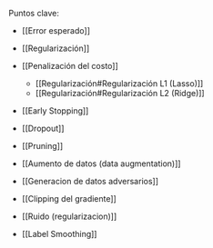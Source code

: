 Puntos clave:
- [[Error esperado]]
- [[Regularización]]

- [[Penalización del costo]]
	- [[Regularización#Regularización L1 (Lasso)]]
	- [[Regularización#Regularización L2 (Ridge)]]
- [[Early Stopping]]
- [[Dropout]]
- [[Pruning]]
- [[Aumento de datos (data augmentation)]]
- [[Generacion de datos adversarios]]
- [[Clipping del gradiente]]
- [[Ruido (regularizacion)]]
- [[Label Smoothing]]